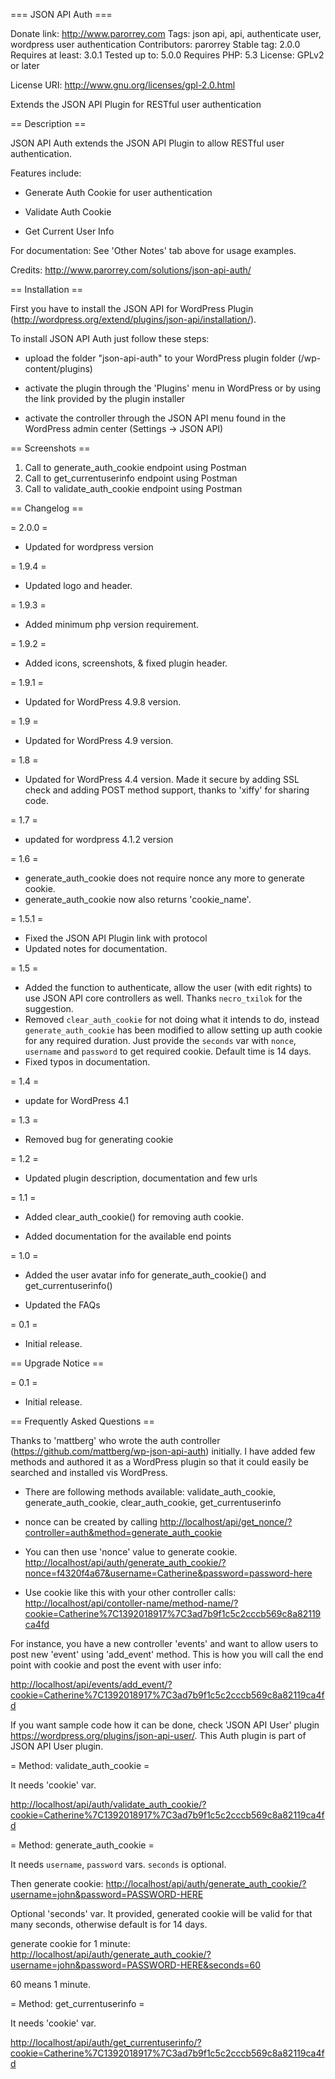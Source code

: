 === JSON API Auth ===

Donate link: <http://www.parorrey.com>
Tags: json api, api, authenticate user, wordpress user authentication
Contributors: parorrey
Stable tag: 2.0.0
Requires at least: 3.0.1
Tested up to: 5.0.0
Requires PHP: 5.3
License: GPLv2 or later

License URI: <http://www.gnu.org/licenses/gpl-2.0.html>

Extends the JSON API Plugin for RESTful user authentication

== Description ==

JSON API Auth extends the JSON API Plugin to allow RESTful user authentication.

Features include:

-   Generate Auth Cookie for user authentication

-   Validate Auth Cookie

-   Get Current User Info

For documentation: See 'Other Notes' tab above for usage examples.

Credits: <http://www.parorrey.com/solutions/json-api-auth/>

== Installation ==

First you have to install the JSON API for WordPress Plugin (<http://wordpress.org/extend/plugins/json-api/installation/>).

To install JSON API Auth just follow these steps:

-   upload the folder "json-api-auth" to your WordPress plugin folder (/wp-content/plugins)

-   activate the plugin through the 'Plugins' menu in WordPress or by using the link provided by the plugin installer

-   activate the controller through the JSON API menu found in the WordPress admin center (Settings -&gt; JSON API)

== Screenshots ==

1.  Call to generate\_auth\_cookie endpoint using Postman
2.  Call to get\_currentuserinfo endpoint using Postman
3.  Call to validate\_auth\_cookie endpoint using Postman

== Changelog ==

= 2.0.0 =

-   Updated for wordpress version

= 1.9.4 =

-   Updated logo and header.

= 1.9.3 =

-   Added minimum php version requirement.

= 1.9.2 =

-   Added icons, screenshots, & fixed plugin header.

= 1.9.1 =

-   Updated for WordPress 4.9.8 version.

= 1.9 =

-   Updated for WordPress 4.9 version.

= 1.8 =

-   Updated for WordPress 4.4 version. Made it secure by adding SSL check and adding POST method support, thanks to 'xiffy' for sharing code.

= 1.7 =

-   updated for wordpress 4.1.2 version

= 1.6 =

-   generate\_auth\_cookie does not require nonce any more to generate cookie.
-   generate\_auth\_cookie now also returns 'cookie\_name'.

= 1.5.1 =

-   Fixed the JSON API Plugin link with protocol
-   Updated notes for documentation.

= 1.5 =

-   Added the function to authenticate, allow the user (with edit rights) to use JSON API core controllers as well. Thanks `necro_txilok` for the suggestion.
-   Removed `clear_auth_cookie` for not doing what it intends to do, instead `generate_auth_cookie` has been modified to allow setting up auth cookie for any required duration. Just provide the `seconds` var with `nonce`, `username` and `password` to get required cookie. Default time is 14 days.
-   Fixed typos in documentation.

= 1.4 =

-   update for WordPress 4.1

= 1.3 =

-   Removed bug for generating cookie

= 1.2 =

-   Updated plugin description, documentation and few urls

= 1.1 =

-   Added clear\_auth\_cookie() for removing auth cookie.

-   Added documentation for the available end points

= 1.0 =

-   Added the user avatar info for generate\_auth\_cookie() and get\_currentuserinfo()

-   Updated the FAQs

= 0.1 =

-   Initial release.

== Upgrade Notice ==

= 0.1 =

-   Initial release.

== Frequently Asked Questions ==

Thanks to 'mattberg' who wrote the auth controller (<https://github.com/mattberg/wp-json-api-auth>) initially. I have added few methods and authored it as a WordPress plugin so that it could easily be searched and installed vis WordPress.

-   There are following methods available: validate\_auth\_cookie, generate\_auth\_cookie, clear\_auth\_cookie, get\_currentuserinfo

-   nonce can be created by calling <http://localhost/api/get_nonce/?controller=auth&method=generate_auth_cookie>

-   You can then use 'nonce' value to generate cookie. <http://localhost/api/auth/generate_auth_cookie/?nonce=f4320f4a67&username=Catherine&password=password-here>

-   Use cookie like this with your other controller calls: <http://localhost/api/contoller-name/method-name/?cookie=Catherine%7C1392018917%7C3ad7b9f1c5c2cccb569c8a82119ca4fd>

For instance, you have a new controller 'events' and want to allow users to post new 'event' using 'add\_event' method.
This is how you will call the end point with cookie and post the event with user info:

<http://localhost/api/events/add_event/?cookie=Catherine%7C1392018917%7C3ad7b9f1c5c2cccb569c8a82119ca4fd>

If you want sample code how it can be done, check 'JSON API User' plugin <https://wordpress.org/plugins/json-api-user/>. This Auth plugin is part of JSON API User plugin.

= Method: validate\_auth\_cookie =

It needs 'cookie' var.

<http://localhost/api/auth/validate_auth_cookie/?cookie=Catherine%7C1392018917%7C3ad7b9f1c5c2cccb569c8a82119ca4fd>

= Method: generate\_auth\_cookie =

It needs `username`, `password` vars. `seconds` is optional.

Then generate cookie: <http://localhost/api/auth/generate_auth_cookie/?username=john&password=PASSWORD-HERE>

Optional 'seconds' var. It provided, generated cookie will be valid for that many seconds, otherwise default is for 14 days.

generate cookie for 1 minute: <http://localhost/api/auth/generate_auth_cookie/?username=john&password=PASSWORD-HERE&seconds=60>

60 means 1 minute.

= Method: get\_currentuserinfo =

It needs 'cookie' var.

<http://localhost/api/auth/get_currentuserinfo/?cookie=Catherine%7C1392018917%7C3ad7b9f1c5c2cccb569c8a82119ca4fd>

